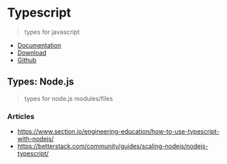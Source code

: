 # Typescript
> types for javascript

- [Documentation](https://www.typescriptlang.org/docs/)
- [Download](https://www.typescriptlang.org/download)
- [Github](https://github.com/microsoft/TypeScript)

## Types: Node.js
> types for node.js modules/files

### Articles
-  https://www.section.io/engineering-education/how-to-use-typescript-with-nodejs/
-  https://betterstack.com/community/guides/scaling-nodejs/nodejs-typescript/

